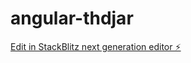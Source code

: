 # angular-thdjar

[Edit in StackBlitz next generation editor ⚡️](https://stackblitz.com/~/github.com/EnnyaGoc/angular-thdjar)